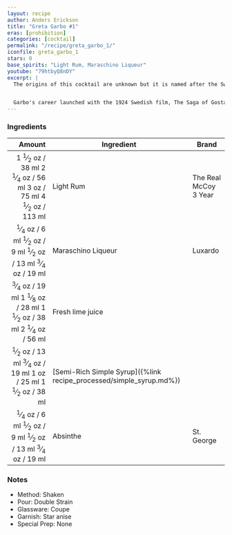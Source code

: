 ```yaml
---
layout: recipe
author: Anders Erickson
title: "Greta Garbo #1"
eras: [prohibition]
categories: [cocktail]
permalink: "/recipe/greta_garbo_1/"
iconfile: greta_garbo_1
stars: 0
base_spirits: "Light Rum, Maraschino Liqueur"
youtube: "79htbyQ8nDY"
excerpt: |
  The origins of this cocktail are unknown but it is named after the Swedish film actress and Hollywood star. Born Greta Lovisa Gustafsson on the 18th September 1905, Greta Garbo received three Academy Award nominations for Best Actress and an honorary one in 1954. She was ranked the fifth greatest female star of all time by the American Film Institute in 1999, behind Katharine Hepburn, Bette Davis, Audrey Hepburn, and Ingrid Bergman.<br><br>


  Garbo's career launched with the 1924 Swedish film, The Saga of Gosta Berling. Although her role was minor, her performance caught the attention of Louis B. Mayer, chief executive of Metro Goldwyn Mayer (MGM) who signed her to his studio in 1925. The next year she appeared in MGM's silent film, <em>Torrent</em>, then <em>Flesh</em> and the <em>Devil</em> in 1926, which propelled her to international stardom. Garbo's first talking film was <em>Anna Christie</em> (1930) which MGM marketed with the catch-phrase "Garbo talks!". Garbo retired from the screen after the failure of <em>Two-Faced Woman</em> in 1941 at the age of 35 having appeared in 28 films. An avid art collector, she never married, had no children and lived alone shunning publicity. Greta Garbo died 15th April 1990.
---
```


### Ingredients

|  Amount | Ingredient                                                | Brand                 |
| ------: | --------------------------------------------------------- | --------------------- |
|  <span class="onex active">1 <sup>1</sup>&frasl;<sub>2</sub> oz  / 38 ml</span> <span class="onehalfx">2 <sup>1</sup>&frasl;<sub>4</sub> oz  / 56 ml</span> <span class="twox">3 oz  / 75 ml</span> <span class="threex">4 <sup>1</sup>&frasl;<sub>2</sub> oz  / 113 ml</span>| Light Rum                                                 | The Real McCoy 3 Year |
| <span class="onex active"> <sup>1</sup>&frasl;<sub>4</sub> oz  / 6 ml</span> <span class="onehalfx"> <sup>1</sup>&frasl;<sub>2</sub> oz  / 9 ml</span> <span class="twox"> <sup>1</sup>&frasl;<sub>2</sub> oz  / 13 ml</span> <span class="threex"> <sup>3</sup>&frasl;<sub>4</sub> oz  / 19 ml</span>| Maraschino Liqueur                                        | Luxardo               |
| <span class="onex active"> <sup>3</sup>&frasl;<sub>4</sub> oz  / 19 ml</span> <span class="onehalfx">1 <sup>1</sup>&frasl;<sub>8</sub> oz  / 28 ml</span> <span class="twox">1 <sup>1</sup>&frasl;<sub>2</sub> oz  / 38 ml</span> <span class="threex">2 <sup>1</sup>&frasl;<sub>4</sub> oz  / 56 ml</span>| Fresh lime juice                                          |
|  <span class="onex active"> <sup>1</sup>&frasl;<sub>2</sub> oz  / 13 ml</span> <span class="onehalfx"> <sup>3</sup>&frasl;<sub>4</sub> oz  / 19 ml</span> <span class="twox">1 oz  / 25 ml</span> <span class="threex">1 <sup>1</sup>&frasl;<sub>2</sub> oz  / 38 ml</span>| [Semi-Rich Simple Syrup]({%link recipe_processed/simple_syrup.md%}) |
| <span class="onex active"> <sup>1</sup>&frasl;<sub>4</sub> oz  / 6 ml</span> <span class="onehalfx"> <sup>1</sup>&frasl;<sub>2</sub> oz  / 9 ml</span> <span class="twox"> <sup>1</sup>&frasl;<sub>2</sub> oz  / 13 ml</span> <span class="threex"> <sup>3</sup>&frasl;<sub>4</sub> oz  / 19 ml</span>| Absinthe                                                  | St. George            |

### Notes

- Method: Shaken
- Pour: Double Strain
- Glassware: Coupe
- Garnish: Star anise
- Special Prep: None

    
<script type="application/ld+json">
{
  "@context": "https://schema.org",
  "@type": "Recipe",
  "author": {
    "@type": "Person",
    "name": "{{ page.author }}"
    },
  "image": "{%- for page in page.categories limit: 1 %}{% assign cat = site.data.categories | where: "slug", page | first %}{{ site.url }}{{ site.baseurl}}/assets/images/category_{{cat.slug}}.svg{% endfor -%}",
  "description": "{{ page.excerpt | strip_html | replace: '"', "'" }}",
  "recipeIngredient": [
  " 1.5 oz Light Rum",
  "0.25 oz Maraschino Liqueur ",
  "0.75 oz Fresh lime juice ",
  " 0.5 oz Semi-Rich Simple Syrup",
  "0.25 oz Absinthe "
    ],
  "name": "{{ page.title }}",
  "recipeInstructions": [
    {
      "@type": "HowToStep",
      "text": "- Method: Shaken"
    },
    {
      "@type": "HowToStep",
      "text": "- Pour: Double Strain"
    },
    {
      "@type": "HowToStep",
      "text": "- Glassware: Coupe"
    },
    {
      "@type": "HowToStep",
      "text": "- Garnish: Star anise"
    },
    {
      "@type": "HowToStep",
      "text": "- Special Prep: None"
    }
    ],
  "recipeYield": "1 cocktail",
  "recipeCategory": "cocktail",
  {% if page.stars and site.data.ratings[page.iconfile].ratings -%}"aggregateRating": {
   "@type": "AggregateRating",
   "ratingValue": "{%- include stars_metadata.html %}",
   "bestRating": "5",
   "reviewCount": "2"}{%- endif %}
  "recipeCuisine": "global",
  "prepTime": "PT20M",
  "cookTime": "PT15S",
  "keywords": "{{ page.title }}, cocktail, {{ page.eras }}, {%- include category_metadata.html -%}, {%- include spirits_metadata.html -%}"
}
</script>

    